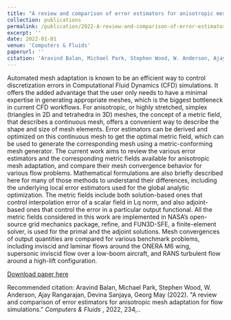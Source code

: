 ```yaml
---
title: "A review and comparison of error estimators for anisotropic mesh adaptation for flow simulations"
collection: publications
permalink: /publication/2022-A-review-and-comparison-of-error-estimators-for-anisotropic-mesh-adaptation-for-flow-simulations"
excerpt: ''
date: 2022-01-01
venue: 'Computers & Fluids'
paperurl: ''
citation: 'Aravind Balan, Michael Park, Stephen Wood, W. Anderson, Ajay Rangarajan, Devina Sanjaya, Georg May (2022). &quot;A review and comparison of error estimators for anisotropic mesh adaptation for flow simulations.&quot; <i>Computers & Fluids</i> , 2022, 234,.'
---
```

Automated mesh adaptation is known to be an efficient way to control discretization errors in Computational Fluid Dynamics (CFD) simulations. It offers the added advantage that the user only needs to have a minimal expertise in generating appropriate meshes, which is the biggest bottleneck in current CFD workflows. For anisotropic, or highly stretched, simplex (triangles in 2D and tetrahedra in 3D) meshes, the concept of a metric field, that describes a continuous mesh, offers a convenient way to describe the shape and size of mesh elements. Error estimators can be derived and optimized on this continuous mesh to get the optimal metric field, which can be used to generate the corresponding mesh using a metric-conforming mesh generator. The current work aims to review the various error estimators and the corresponding metric fields available for anisotropic mesh adaptation, and compare their mesh convergence behavior for various flow problems. Mathematical formulations are also briefly described here for many of those methods to understand their differences, including the underlying local error estimators used for the global analytic optimization. The metric fields include both solution-based ones that control interpolation error of a scalar field in Lq norm, and also adjoint-based ones that control the error in a particular output functional. All the metric fields considered in this work are implemented in NASA’s open-source grid mechanics package, refine, and FUN3D-SFE, a finite-element solver, is used for the primal and the adjoint solutions. Mesh convergences of output quantities are compared for various benchmark problems, including inviscid and laminar flows around the ONERA M6 wing, supersonic inviscid flow over a low-boom aircraft, and RANS turbulent flow around a high-lift configuration.

[Download paper here](https://www.sciencedirect.com/science/article/pii/S0045793021003601)

Recommended citation: Aravind Balan, Michael Park, Stephen Wood, W. Anderson, Ajay Rangarajan, Devina Sanjaya, Georg May (2022). &quot;A review and comparison of error estimators for anisotropic mesh adaptation for flow simulations.&quot; <i>Computers & Fluids</i> , 2022, 234,..